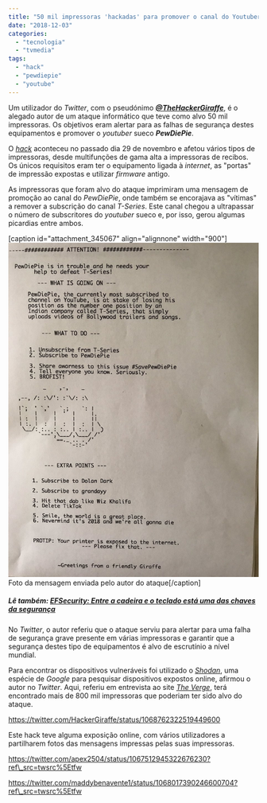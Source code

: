 ```yaml
---
title: "50 mil impressoras 'hackadas' para promover o canal do Youtuber PewDiePie"
date: "2018-12-03"
categories: 
  - "tecnologia"
  - "tvmedia"
tags: 
  - "hack"
  - "pewdiepie"
  - "youtube"
---
```


Um utilizador do _Twitter_, com o pseudónimo **_[@TheHackerGiraffe](https://twitter.com/HackerGiraffe)_**, é o alegado autor de um ataque informático que teve como alvo 50 mil impressoras. Os objetivos eram alertar para as falhas de segurança destes equipamentos e promover o _youtuber_ sueco **_PewDiePie_**.

O [_hack_](https://hacking-printers.net/wiki/index.php/Port_9100_printing) aconteceu no passado dia 29 de novembro e afetou vários tipos de impressoras, desde multifunções de gama alta a impressoras de recibos. Os únicos requisitos eram ter o equipamento ligada à _internet_, as "portas" de impressão expostas e utilizar _firmware_ antigo.

As impressoras que foram alvo do ataque imprimiram uma mensagem de promoção ao canal do _PewDiePie_, onde também se encorajava as "vítimas" a remover a subscrição do canal _T-Series_. Este canal chegou a ultrapassar o número de subscritores do _youtuber_ sueco e, por isso, gerou algumas picardias entre ambos.

\[caption id="attachment\_345067" align="alignnone" width="900"\]![pewdiepie](images/pewdiepie-printer-hack.jpg) Foto da mensagem enviada pelo autor do ataque\[/caption\]

##### **Lê também: [EFSecurity: Entre a cadeira e o teclado está uma das chaves da segurança](https://espalhafactos.com/2017/01/02/efsecurity-cadeira-teclado-esta-das-chaves-da-seguranca/)**

No _Twitter_, o autor referiu que o ataque serviu para alertar para uma falha de segurança grave presente em várias impressoras e garantir que a segurança destes tipo de equipamentos é alvo de escrutínio a nível mundial.

Para encontrar os dispositivos vulneráveis foi utilizado o [_Shodan_](https://shodan.io), uma espécie de _Google_ para pesquisar dispositivos expostos online, afirmou o autor no _Twitter_. Aqui, referiu em entrevista ao site [_The Verge_](https://www.theverge.com/2018/11/30/18119576/pewdiepie-printer-hack-t-series-youtube), terá encontrado mais de 800 mil impressoras que poderiam ter sido alvo do ataque.

https://twitter.com/HackerGiraffe/status/1068762322519449600

Este hack teve alguma exposição online, com vários utilizadores a partilharem fotos das mensagens impressas pelas suas impressoras.

https://twitter.com/apex2504/status/1067512945322676230?ref\_src=twsrc%5Etfw

https://twitter.com/maddybenavente1/status/1068017390246600704?ref\_src=twsrc%5Etfw
